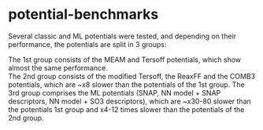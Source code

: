 # potential-benchmarks

Several classic and ML potentials were tested, and depending on their performance, the potentials are split in 3 groups:

The 1st group consists of the MEAM and Tersoff potentials, which show almost the same performance.  
The 2nd group consists of the modified Tersoff, the ReaxFF and the COMB3 potentials, which are ~x8 slower than the potentials of the 1st group. 
The 3rd group comprises the ML potentials (SNAP, NN model + SNAP descriptors, NN model + SO3 descriptors), which are ~x30-80 slower than the potentials 1st group and x4-12 times slower than the potentials of the 2nd group.
